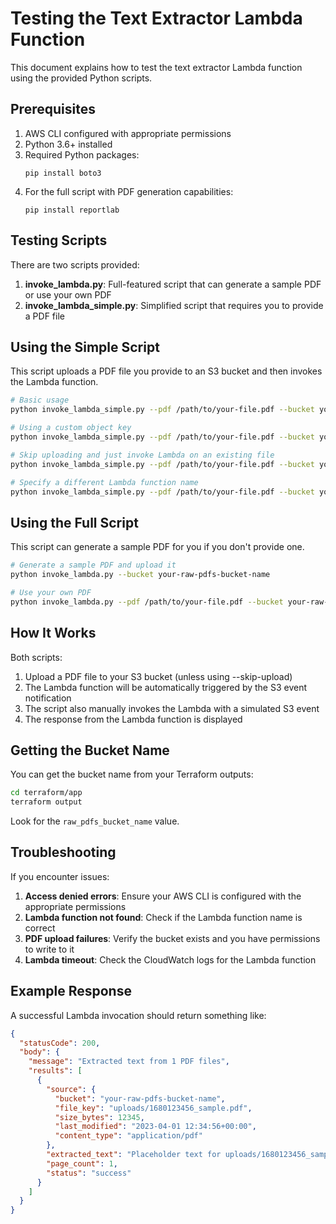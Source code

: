 # Testing the Text Extractor Lambda Function

This document explains how to test the text extractor Lambda function using the provided Python scripts.

## Prerequisites

1. AWS CLI configured with appropriate permissions
2. Python 3.6+ installed
3. Required Python packages:
   ```
   pip install boto3
   ```
4. For the full script with PDF generation capabilities:
   ```
   pip install reportlab
   ```

## Testing Scripts

There are two scripts provided:

1. **invoke_lambda.py**: Full-featured script that can generate a sample PDF or use your own PDF
2. **invoke_lambda_simple.py**: Simplified script that requires you to provide a PDF file

## Using the Simple Script

This script uploads a PDF file you provide to an S3 bucket and then invokes the Lambda function.

```bash
# Basic usage
python invoke_lambda_simple.py --pdf /path/to/your-file.pdf --bucket your-raw-pdfs-bucket-name

# Using a custom object key
python invoke_lambda_simple.py --pdf /path/to/your-file.pdf --bucket your-raw-pdfs-bucket-name --key custom/path/file.pdf

# Skip uploading and just invoke Lambda on an existing file
python invoke_lambda_simple.py --pdf /path/to/your-file.pdf --bucket your-raw-pdfs-bucket-name --key existing/file.pdf --skip-upload

# Specify a different Lambda function name
python invoke_lambda_simple.py --pdf /path/to/your-file.pdf --bucket your-raw-pdfs-bucket-name --lambda-name custom-lambda-name
```

## Using the Full Script

This script can generate a sample PDF for you if you don't provide one.

```bash
# Generate a sample PDF and upload it
python invoke_lambda.py --bucket your-raw-pdfs-bucket-name

# Use your own PDF
python invoke_lambda.py --pdf /path/to/your-file.pdf --bucket your-raw-pdfs-bucket-name
```

## How It Works

Both scripts:

1. Upload a PDF file to your S3 bucket (unless using --skip-upload)
2. The Lambda function will be automatically triggered by the S3 event notification
3. The script also manually invokes the Lambda with a simulated S3 event
4. The response from the Lambda function is displayed

## Getting the Bucket Name

You can get the bucket name from your Terraform outputs:

```bash
cd terraform/app
terraform output
```

Look for the `raw_pdfs_bucket_name` value.

## Troubleshooting

If you encounter issues:

1. **Access denied errors**: Ensure your AWS CLI is configured with the appropriate permissions
2. **Lambda function not found**: Check if the Lambda function name is correct
3. **PDF upload failures**: Verify the bucket exists and you have permissions to write to it
4. **Lambda timeout**: Check the CloudWatch logs for the Lambda function

## Example Response

A successful Lambda invocation should return something like:

```json
{
  "statusCode": 200,
  "body": {
    "message": "Extracted text from 1 PDF files",
    "results": [
      {
        "source": {
          "bucket": "your-raw-pdfs-bucket-name",
          "file_key": "uploads/1680123456_sample.pdf",
          "size_bytes": 12345,
          "last_modified": "2023-04-01 12:34:56+00:00",
          "content_type": "application/pdf"
        },
        "extracted_text": "Placeholder text for uploads/1680123456_sample.pdf",
        "page_count": 1,
        "status": "success"
      }
    ]
  }
}
```